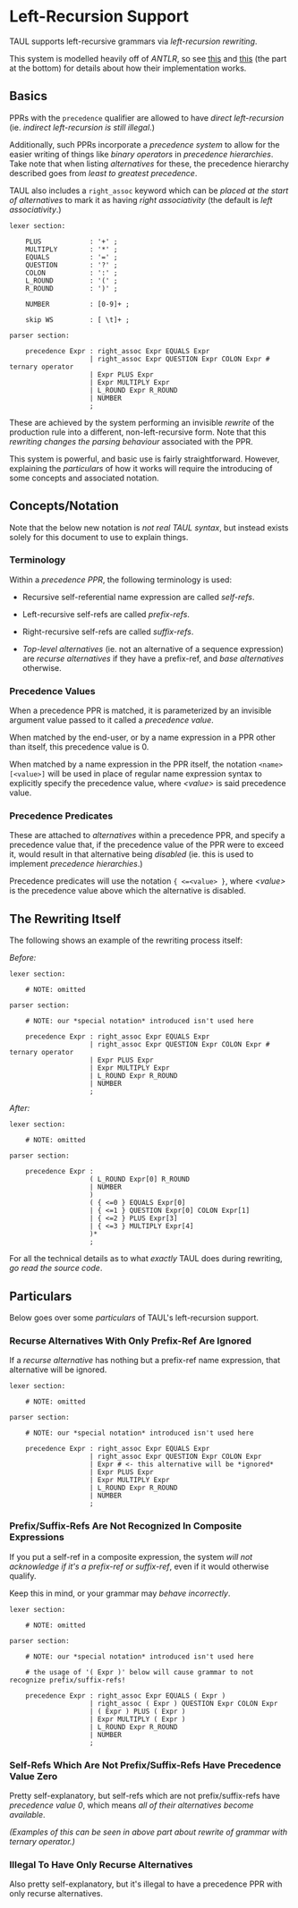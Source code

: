 # Left-Recursion Support

TAUL supports left-recursive grammars via *left-recursion rewriting*.

This system is modelled heavily off of *ANTLR*, so see
[this](https://github.com/antlr/antlr4/blob/master/doc/left-recursion.md)
and [this](https://www.antlr.org/papers/allstar-techreport.pdf) (the part at the
bottom) for details about how their implementation works.

## Basics

PPRs with the `precedence` qualifier are allowed to have *direct left-recursion*
(ie. *indirect left-recursion is still illegal*.)

Additionally, such PPRs incorporate a *precedence system* to allow for the easier
writing of things like *binary operators* in *precedence hierarchies*. Take note that
when listing *alternatives* for these, the precedence hierarchy described goes from
*least to greatest precedence*.

TAUL also includes a `right_assoc` keyword which can be *placed at the start of
alternatives* to mark it as having *right associativity* (the default is *left
associativity*.)

```
lexer section:

    PLUS            : '+' ;
    MULTIPLY        : '*' ;
    EQUALS          : '=' ;
    QUESTION        : '?' ;
    COLON           : ':' ;
    L_ROUND         : '(' ;
    R_ROUND         : ')' ;
	
    NUMBER          : [0-9]+ ;

    skip WS         : [ \t]+ ;

parser section:

    precedence Expr : right_assoc Expr EQUALS Expr
                    | right_assoc Expr QUESTION Expr COLON Expr # ternary operator
                    | Expr PLUS Expr
                    | Expr MULTIPLY Expr
                    | L_ROUND Expr R_ROUND
                    | NUMBER
                    ;
```

These are achieved by the system performing an invisible *rewrite* of the production
rule into a different, non-left-recursive form. Note that this *rewriting changes the
parsing behaviour* associated with the PPR.

This system is powerful, and basic use is fairly straightforward. However, explaining
the *particulars* of how it works will require the introducing of some concepts and
associated notation.

## Concepts/Notation

Note that the below new notation is *not real TAUL syntax*, but instead exists solely
for this document to use to explain things.

### Terminology

Within a *precedence PPR*, the following terminology is used:

- Recursive self-referential name expression are called *self-refs*.

- Left-recursive self-refs are called *prefix-refs*.

- Right-recursive self-refs are called *suffix-refs*.

- *Top-level alternatives* (ie. not an alternative of a sequence expression) are
*recurse alternatives* if they have a prefix-ref, and *base alternatives* otherwise.

### Precedence Values

When a precedence PPR is matched, it is parameterized by an invisible argument value
passed to it called a *precedence value*.

When matched by the end-user, or by a name expression in a PPR other than itself, this
precedence value is 0.

When matched by a name expression in the PPR itself, the notation `<name>[<value>]`
will be used in place of regular name expression syntax to explicitly specify the
precedence value, where *\<value\>* is said precedence value.

### Precedence Predicates

These are attached to *alternatives* within a precedence PPR, and specify a precedence
value that, if the precedence value of the PPR were to exceed it, would result in that
alternative being *disabled* (ie. this is used to implement *precedence hierarchies*.)

Precedence predicates will use the notation `{ <=<value> }`, where *\<value\>* is the
precedence value above which the alternative is disabled.

## The Rewriting Itself

The following shows an example of the rewriting process itself:

*Before:*

```
lexer section:

    # NOTE: omitted

parser section:

    # NOTE: our *special notation* introduced isn't used here

    precedence Expr : right_assoc Expr EQUALS Expr
                    | right_assoc Expr QUESTION Expr COLON Expr # ternary operator
                    | Expr PLUS Expr
                    | Expr MULTIPLY Expr
                    | L_ROUND Expr R_ROUND
                    | NUMBER
                    ;
```

*After:*

```
lexer section:

    # NOTE: omitted

parser section:

    precedence Expr :
                    ( L_ROUND Expr[0] R_ROUND
                    | NUMBER
                    )
                    ( { <=0 } EQUALS Expr[0]
                    | { <=1 } QUESTION Expr[0] COLON Expr[1]
                    | { <=2 } PLUS Expr[3]
                    | { <=3 } MULTIPLY Expr[4]
                    )*
                    ;
```

For all the technical details as to what *exactly* TAUL does during rewriting,
*go read the source code*.

## Particulars

Below goes over some *particulars* of TAUL's left-recursion support.

### Recurse Alternatives With Only Prefix-Ref Are Ignored

If a *recurse alternative* has nothing but a prefix-ref name expression, that alternative
will be ignored.

```
lexer section:

    # NOTE: omitted

parser section:

    # NOTE: our *special notation* introduced isn't used here

    precedence Expr : right_assoc Expr EQUALS Expr
                    | right_assoc Expr QUESTION Expr COLON Expr
                    | Expr # <- this alternative will be *ignored*
                    | Expr PLUS Expr
                    | Expr MULTIPLY Expr
                    | L_ROUND Expr R_ROUND
                    | NUMBER
                    ;
```

### Prefix/Suffix-Refs Are Not Recognized In Composite Expressions

If you put a self-ref in a composite expression, the system *will not acknowledge if it's
a prefix-ref or suffix-ref*, even if it would otherwise qualify.

Keep this in mind, or your grammar may *behave incorrectly*.

```
lexer section:

    # NOTE: omitted

parser section:

    # NOTE: our *special notation* introduced isn't used here

    # the usage of '( Expr )' below will cause grammar to not recognize prefix/suffix-refs!
	
    precedence Expr : right_assoc Expr EQUALS ( Expr )
                    | right_assoc ( Expr ) QUESTION Expr COLON Expr
                    | ( Expr ) PLUS ( Expr )
                    | Expr MULTIPLY ( Expr )
                    | L_ROUND Expr R_ROUND
                    | NUMBER
                    ;
```

### Self-Refs Which Are Not Prefix/Suffix-Refs Have Precedence Value Zero

Pretty self-explanatory, but self-refs which are not prefix/suffix-refs have *precedence value 0*,
which means *all of their alternatives become available*.

*(Examples of this can be seen in above part about rewrite of grammar with ternary operator.)*

### Illegal To Have Only Recurse Alternatives

Also pretty self-explanatory, but it's illegal to have a precedence PPR with only recurse alternatives.